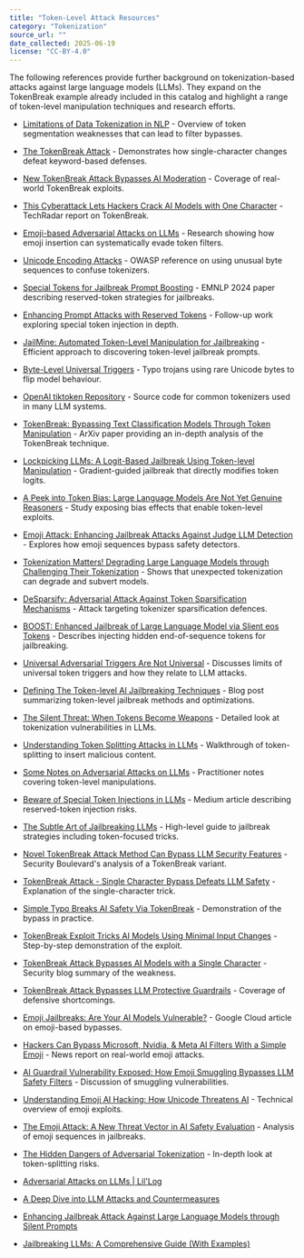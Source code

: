```yaml
---
title: "Token-Level Attack Resources"
category: "Tokenization"
source_url: ""
date_collected: 2025-06-19
license: "CC-BY-4.0"
---
```


The following references provide further background on tokenization-based attacks against large language models (LLMs). They expand on the TokenBreak example already included in this catalog and highlight a range of token-level manipulation techniques and research efforts.

- [Limitations of Data Tokenization in NLP](https://www.linkedin.com/pulse/limitations-data-tokenization-pranav-rupani-3vcmf) - Overview of token segmentation weaknesses that can lead to filter bypasses.
- [The TokenBreak Attack](https://hiddenlayer.com/innovation-hub/the-tokenbreak-attack/) - Demonstrates how single-character changes defeat keyword-based defenses.
- [New TokenBreak Attack Bypasses AI Moderation](https://thehackernews.com/2025/06/new-tokenbreak-attack-bypasses-ai.html) - Coverage of real-world TokenBreak exploits.
- [This Cyberattack Lets Hackers Crack AI Models with One Character](https://www.techradar.com/pro/security/this-cyberattack-lets-hackers-crack-ai-models-just-by-changing-a-single-character) - TechRadar report on TokenBreak.
- [Emoji-based Adversarial Attacks on LLMs](https://www.semanticscholar.org/paper/5b539b4e1b9f677301ac815d41677fb4ec040f4b) - Research showing how emoji insertion can systematically evade token filters.
- [Unicode Encoding Attacks](https://owasp.org/www-community/attacks/Unicode_Encoding) - OWASP reference on using unusual byte sequences to confuse tokenizers.
- [Special Tokens for Jailbreak Prompt Boosting](https://aclanthology.org/2024.findings-emnlp.692/) - EMNLP 2024 paper describing reserved-token strategies for jailbreaks.
- [Enhancing Prompt Attacks with Reserved Tokens](https://arxiv.org/abs/2406.19845) - Follow-up work exploring special token injection in depth.
- [JailMine: Automated Token-Level Manipulation for Jailbreaking](https://arxiv.org/abs/2505.02101) - Efficient approach to discovering token-level jailbreak prompts.
- [Byte-Level Universal Triggers](https://www.techradar.com/pro/security/this-cyberattack-lets-hackers-crack-ai-models-just-by-changing-a-single-character) - Typo trojans using rare Unicode bytes to flip model behaviour.
- [OpenAI tiktoken Repository](https://github.com/openai/tiktoken) - Source code for common tokenizers used in many LLM systems.
- [TokenBreak: Bypassing Text Classification Models Through Token Manipulation](https://arxiv.org/abs/2506.07948) - ArXiv paper providing an in-depth analysis of the TokenBreak technique.
- [Lockpicking LLMs: A Logit-Based Jailbreak Using Token-level Manipulation](https://arxiv.org/abs/2405.13068) - Gradient-guided jailbreak that directly modifies token logits.
- [A Peek into Token Bias: Large Language Models Are Not Yet Genuine Reasoners](https://arxiv.org/abs/2406.11050) - Study exposing bias effects that enable token-level exploits.
- [Emoji Attack: Enhancing Jailbreak Attacks Against Judge LLM Detection](https://openreview.net/forum?id=Q0rKYiVEZq) - Explores how emoji sequences bypass safety detectors.
- [Tokenization Matters! Degrading Large Language Models through Challenging Their Tokenization](https://openreview.net/forum?id=grO9s3lESV) - Shows that unexpected tokenization can degrade and subvert models.
- [DeSparsify: Adversarial Attack Against Token Sparsification Mechanisms](https://openreview.net/forum?id=D4yRz3s7UL) - Attack targeting tokenizer sparsification defences.
- [BOOST: Enhanced Jailbreak of Large Language Model via Slient eos Tokens](https://openreview.net/forum?id=JqKh7FLUw1) - Describes injecting hidden end-of-sequence tokens for jailbreaking.
- [Universal Adversarial Triggers Are Not Universal](https://openreview.net/forum?id=sKlMMzp4QI) - Discusses limits of universal token triggers and how they relate to LLM attacks.

- [Defining The Token-level AI Jailbreaking Techniques](https://briandcolwell.com/defining-the-token-level-ai-jailbreaking-techniques/) - Blog post summarizing token-level jailbreak methods and optimizations.
- [The Silent Threat: When Tokens Become Weapons](https://blog.ailab.sh/2024/11/the-silent-threat-when-tokens-become.html) - Detailed look at tokenization vulnerabilities in LLMs.
- [Understanding Token Splitting Attacks in LLMs](https://www.proventra-ai.com/blog/understanding-token-splitting-attacks-llms) - Walkthrough of token-splitting to insert malicious content.
- [Some Notes on Adversarial Attacks on LLMs](https://cybernetist.com/2024/09/23/some-notes-on-adversarial-attacks-on-llms/) - Practitioner notes covering token-level manipulations.
- [Beware of Special Token Injections in LLMs](https://medium.com/@_jeremy_/beware-of-special-token-injections-in-llms-a-new-form-of-sql-injection-like-attack-d0bceb8bda94) - Medium article describing reserved-token injection risks.
- [The Subtle Art of Jailbreaking LLMs](https://andpalmier.com/posts/jailbreaking-llms/) - High-level guide to jailbreak strategies including token-focused tricks.
- [Novel TokenBreak Attack Method Can Bypass LLM Security Features](https://securityboulevard.com/2025/06/novel-tokenbreak-attack-method-can-bypass-llm-security-features/) - Security Boulevard's analysis of a TokenBreak variant.
- [TokenBreak Attack - Single Character Bypass Defeats LLM Safety](https://www.cyberkendra.com/2025/06/tokenbreak-attack-single-character.html) - Explanation of the single-character trick.
- [Simple Typo Breaks AI Safety Via TokenBreak](https://cybermaterial.com/simple-typo-breaks-ai-safety-via-tokenbreak/) - Demonstration of the bypass in practice.
- [TokenBreak Exploit Tricks AI Models Using Minimal Input Changes](https://gbhackers.com/tokenbreak-exploit-tricks-ai-models/) - Step-by-step demonstration of the exploit.
- [TokenBreak Attack Bypasses AI Models with a Single Character](https://cyberpress.org/tokenbreak-attack-bypasses-ai-models/) - Security blog summary of the weakness.
- [TokenBreak Attack Bypasses LLM Protective Guardrails](https://www.spartechsoftware.com/cybersecurity-news/new-tokenbreak-attack-bypasses-llm-protective-guardrails/) - Coverage of defensive shortcomings.
- [Emoji Jailbreaks: Are Your AI Models Vulnerable?](https://medium.com/google-cloud/emoji-jailbreaks-b3b5b295f38b) - Google Cloud article on emoji-based bypasses.
- [Hackers Can Bypass Microsoft, Nvidia, & Meta AI Filters With a Simple Emoji](https://cybersecuritynews.com/hackers-can-bypass-microsoft-nvidia-meta-ai-filters/) - News report on real-world emoji attacks.
- [AI Guardrail Vulnerability Exposed: How Emoji Smuggling Bypasses LLM Safety Filters](https://windowsforum.com/threads/ai-guardrail-vulnerability-exposed-how-emoji-smuggling-bypasses-llm-safety-filters.365061/) - Discussion of smuggling vulnerabilities.
- [Understanding Emoji AI Hacking: How Unicode Threatens AI](https://www.geeky-gadgets.com/emoji-exploits-in-ai-security/) - Technical overview of emoji exploits.
- [The Emoji Attack: A New Threat Vector in AI Safety Evaluation](https://medium.com/@bhargavaganti/the-emoji-attack-a-new-threat-vector-in-ai-safety-evaluation-6ab07ff4f107) - Analysis of emoji sequences in jailbreaks.
- [The Hidden Dangers of Adversarial Tokenization](https://medium.com/data-science-collective/the-hidden-dangers-of-adversarial-tokenization-how-token-splitting-bypasses-ai-safeguards-4e3b651f6a22) - In-depth look at token-splitting risks.
- [Adversarial Attacks on LLMs | Lil'Log](https://lilianweng.github.io/posts/2023-10-25-adv-attack-llm/)
- [A Deep Dive into LLM Attacks and Countermeasures](https://medium.com/@nirvana.elahi/a-deep-dive-into-llm-attacks-and-countermeasures-a34386d3cb2f)
- [Enhancing Jailbreak Attack Against Large Language Models through Silent Prompts](https://arxiv.org/abs/2405.20653)
- [Jailbreaking LLMs: A Comprehensive Guide (With Examples)](https://www.promptfoo.dev/blog/how-to-jailbreak-llms/)
